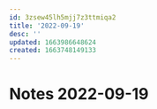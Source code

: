 ```yaml
---
id: 3zsew45lh5mjj7z3ttmiqa2
title: '2022-09-19'
desc: ''
updated: 1663986648624
created: 1663748149133
---
```

# Notes 2022-09-19